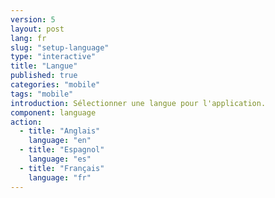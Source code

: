 ```yaml
---
version: 5
layout: post
lang: fr
slug: "setup-language"
type: "interactive"
title: "Langue"
published: true
categories: "mobile"
tags: "mobile"
introduction: Sélectionner une langue pour l'application. 
component: language
action:
  - title: "Anglais"
    language: "en"
  - title: "Espagnol"
    language: "es"
  - title: "Français"
    language: "fr"
---
```

